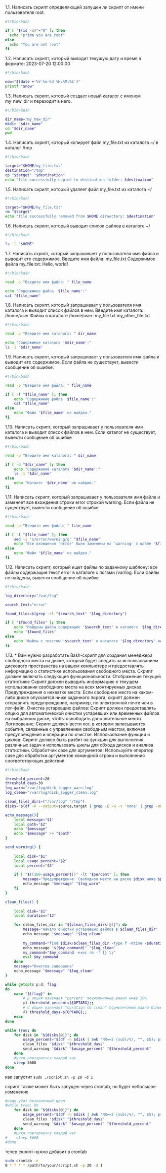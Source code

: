 1.1. Написать скрипт определяющий запущен ли скрипт от имени пользователя root.
```bash 
#!/bin/bash

if [ "$(id -u)"="0" ]; then
  echo "prima you are root"
else
  echo "You are not root"
fi
```

1.2. Написать скрипт, который выводит текущую дату и время в формате:
2023-07-20 12:00:00
```bash
#!/bin/bash

now="$(date +'%Y-%m-%d %H:%M:%S')"
printf "$now"
```

1.3. Написать скрипт, который создает новый каталог с именем my_new_dir и переходит в
него.
```bash
#!/bin/bash

dir_name="my_new_dir"
mkdir "$dir_name"
cd "$dir_name"
pwd
```

1.4. Написать скрипт, который копирует файл my_file.txt из каталога ~/ в каталог /tmp
```bash
#!/bin/bash

target="$HOME/my_file.txt"
destination="/tmp"
cp "$target" "$destination"
echo "file successfully copied to destination folder: $destination"
```

1.5. Написать скрипт, который удаляет файл my_file.txt из каталога ~/
```bash
#!/bin/bash

target="$HOME/my_file.txt"
rm "$target"
echo "file successfully removed from $HOME diraectory: $destination"
```

1.6. Написать скрипт, который выводит список файлов в каталоге ~/
```bash
#!/bin/bash

ls -l "$HOME"
```

1.7. Написать скрипт, который запрашивает у пользователя имя файла и выводит его
содержимое.
Введите имя файла: my_file.txt
Содержимое файла my_file.txt:
Hello, world!
```bash
#!/bin/bash

read -p "Введите имя файла: " file_name

echo "Содержимое файла '$file_name':"
cat "$file_name"
```

1.8. Написать скрипт, который запрашивает у пользователя имя каталога и выводит
список файлов в нем.
Введите имя каталога: /home/user
Файлы в каталоге /home/user:
my_file.txt
my_other_file.txt
```bash
#!/bin/bash

read -p "Введите имя каталога: " dir_name

echo "Содержимое каталога '$dir_name':"
ls -1 "$dir_name"
```

1.9. Написать скрипт, который запрашивает у пользователя имя файла и выводит его
содержимое. Если файла не существует, вывести сообщение об ошибке.
```bash
#!/bin/bash

read -p "Введите имя файла: " file_name

if [ -f "$file_name" ]; then
    echo "Содержимое файла '$file_name':"
    cat "$file_name"
else
    echo "Файл '$file_name' не найден."
fi
```

1.10. Написать скрипт, который запрашивает у пользователя имя каталога и выводит
список файлов в нем. Если каталог не существует, вывести сообщение об ошибке
```bash
#!/bin/bash

read -p "Введите имя каталога: " dir_name

if [ -d "$dir_name" ]; then
    echo "Содержимое каталога '$dir_name':"
    ls -1 "$dir_name"
else
    echo "Каталог '$dir_name' не найден."
fi
```

1.11. Написать скрипт, который запрашивает у пользователя имя файла и заменяет все
вхождения строки error строкой warning. Если файла не существует, вывести сообщение
об ошибке
```bash
#!/bin/bash

read -p "Введите имя файла: " file_name

if [ -f "$file_name" ]; then
    sed -i 's/error/warning/g' "$file_name"
    echo "Все вхождения 'error' были заменены на 'warning' в файле '$file_name'."
else
    echo "Файл '$file_name' не найден."
fi
```

1.12. Написать скрипт, который ищет файлы по заданному шаблону: все файлы
содержащие текст error в каталоге с логами /var/log. Если файлы не найдены, вывести
сообщение об ошибке
```bash
#!/bin/bash

log_directory="/var/log"

search_text="error"

found_files=$(grep -rl "$search_text" "$log_directory")

if [ "$found_files" ]; then
    echo "Найдены файлы содержащие '$search_text' в каталоге '$log_directory':"
    echo "$found_files"
else
    echo "Файлы с текстом '$search_text' в каталоге '$log_directory' не найдены."
fi
```

1.13. * Вам нужно разработать Bash-скрипт для создания менеджера свободного места на
диске, который будет следить за использованием дискового пространства на вашем
компьютере и предоставлять информацию о статистике использования свободного
места. Скрипт должен включать следующие функциональности:
Отображение текущей статистики: Скрипт должен выводить информацию о текущем
использовании свободного места на всех монтируемых дисках.
Предупреждения о нехватке места: Если свободное место на каком-либо диске
опускается ниже заданного порога, скрипт должен отправлять предупреждение,
например, по электронной почте или в лог-файл.
Очистка устаревших файлов: Скрипт должен предоставлять опцию для
автоматической очистки устаревших или временных файлов на выбранном диске,
чтобы освободить дополнительное место.
Логирование: Скрипт должен вести лог, в котором записываются события, связанные
с управлением свободным местом, включая предупреждения и операции по очистке.
Использование функций и циклов: Скрипт должен быть разбит на функции для
выполнения различных задач и использовать циклы для обхода дисков и анализа
статистики.
Обработчик case для аргументов: Используйте оператор case для обработки
аргументов командной строки и выполнения соответствующих действий.
```bash
#!/bin/bash

threshold_percent=20
threshold_days=30
log_warn="/var/log/disk_logger_warn.log"
log_clean="/var/log/disk_logger_clean.log"

clean_files_dirs=("/var/log" "/tmp")
disks="$(df -H --output=source,target | grep -E -w -v 'none' | grep -oE '/mnt/[^ ]+')"

echo_message(){
    local message="$1"
    local path="$2"
    echo "$message"
    echo "$message" >> "$path"      
}

send_warning() {
    
    local disk="$1"
    local usage_percent="$2"
    local percent="$3"

    if [ "$((100-usage_percent))" -lt "$percent" ]; then
        message="Предупреждение: Свободное место на диске $disk ниже $percent% (сейчас $percent%)"
        echo_message "$message" "$log_warn"        
    fi
}

clean_files() {
    
    local disk="$1"
    local duration="$2"

    for clean_files_dir in "${clean_files_dirs[@]}"; do
        message="Начало очистки устаревших файлов в $clean_files_dir"
        echo_message "$message" "$log_clean"
                
        my_command="find $disk/$clean_files_dir -type f -mtime -$duration"
        echo_message "$($my_command)" "$log_clean"
        my_command="$my_command -exec rm -f {} \;"
        eval $my_command
    done
    message="Очистка завершена"
    echo_message "$message" "$log_clean"
}

while getopts p:d: flag
do
    case "${flag}" in
        # p опция означает "percent" поумолмчанию равно ниже 20%
        p) threshold_percent=${OPTARG};;
        # d опция означает "duration to clean" поумолмчанию равно болье 30и дней
        d) threshold_days=${OPTARG};;
    esac
done

while true; do
    for disk in "${disks[@]}"; do
        usage_percent="$(df -h $disk | awk 'NR==2 {sub(/%/, "", $5); print $5}')"
        clean_files "$disk" "$threshold_days"
        send_warning "$disk" "$usage_percent" "$threshold_percent"
    done
    #цикл повтаряется каждый час
    sleep 3600
done
```

как запустит
```sudo ./script.sh -p 20 -d 1```

скрипт также может быть запущен через crontab, но будет небольшое изменение
```bash
#надо убат безконечный цикл
#while true; do
    for disk in "${disks[@]}"; do
        usage_percent="$(df -h $disk | awk 'NR==2 {sub(/%/, "", $5); print $5}')"
        clean_files "$disk" "$threshold_days"
        send_warning "$disk" "$usage_percent" "$threshold_percent"
    done
    #цикл повтаряется каждый час
#    sleep 3600
#done
```

тепер скрипт нужно добавит в crontab
```bash
sudo crontab -e
0 * * * * /path/to/your/script.sh -p 20 -d 1
```